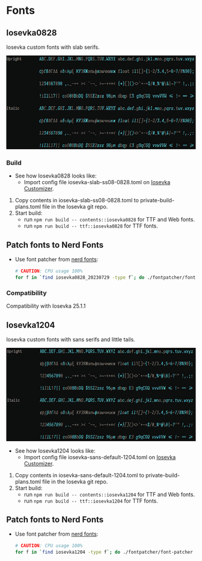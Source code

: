 # Fonts

## Iosevka0828

Iosevka custom fonts with slab serifs.

![overview](./iosevka-slab-ss08-0828.png)

### Build

* See how Iosevka0828 looks like:
  * Import config file iosevka-slab-ss08-0828.toml on [Iosevka Customizer](https://typeof.net/Iosevka/customizer).

1. Copy contents in iosevka-slab-ss08-0828.toml to private-build-plans.toml file in the Iosevka git repo.
2. Start build:
   * run `npm run build -- contents::iosevka0828` for TTF and Web fonts.
   * run `npm run build -- ttf::iosevka0828` for TTF fonts.

## Patch fonts to Nerd Fonts

* Use font patcher from [nerd fonts](https://github.com/ryanoasis/nerd-fonts/):

  ``` bash
  # CAUTION: CPU usage 100%
  for f in `find iosevka0828_20230729 -type f`; do ./fontpatcher/font-patcher $f --complete --quiet --mono --makegroups --outputdir ./iosevka0828NF_mono_groups_v3 &; done; wait
  ```

### Compatibility

Compatibility with Iosevka 25.1.1

## Iosevka1204

Iosevka custom fonts with sans serifs and little tails.

![overview](./iosevka-sans-default-1204.png)

* See how Iosevka1204 looks like:
  * Import config file iosevka-sans-default-1204.toml on [Iosevka Customizer](https://typeof.net/Iosevka/customizer).

1. Copy contents in iosevka-sans-default-1204.toml to private-build-plans.toml file in the Iosevka git repo.
2. Start build:
   * run `npm run build -- contents::iosevka1204` for TTF and Web fonts.
   * run `npm run build -- ttf::iosevka1204` for TTF fonts.

## Patch fonts to Nerd Fonts

* Use font patcher from [nerd fonts](https://github.com/ryanoasis/nerd-fonts/):

  ``` bash
  # CAUTION: CPU usage 100%
  for f in `find iosevka1204 -type f`; do ./fontpatcher/font-patcher $f --complete --quiet --mono --makegroups --outputdir ./iosevka1204NF_mono_groups; done
  ```
